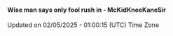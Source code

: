 #### Wise man says only fool rush in - McKidKneeKaneSir
Updated on 02/05/2025 - 01:00:15 (UTC) Time Zone
